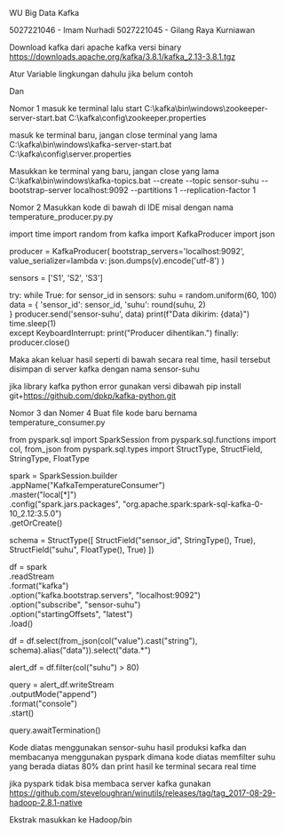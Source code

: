 WU Big Data Kafka


5027221046 - Imam Nurhadi
5027221045 - Gilang Raya Kurniawan

Download kafka dari apache kafka versi binary
https://downloads.apache.org/kafka/3.8.1/kafka_2.13-3.8.1.tgz

Atur Variable lingkungan dahulu jika belum contoh

Dan


Nomor 1
masuk ke terminal lalu start
C:\kafka\bin\windows\zookeeper-server-start.bat C:\kafka\config\zookeeper.properties

masuk ke terminal baru, jangan close terminal yang lama
C:\kafka\bin\windows\kafka-server-start.bat C:\kafka\config\server.properties

Masukkan ke terminal yang baru, jangan close yang lama
 C:\kafka\bin\windows\kafka-topics.bat --create --topic sensor-suhu --bootstrap-server localhost:9092 --partitions 1 --replication-factor 1



Nomor 2
Masukkan kode di bawah di IDE misal dengan nama temperature_producer.py.py


import time
import random
from kafka import KafkaProducer
import json


producer = KafkaProducer(
    bootstrap_servers='localhost:9092',
    value_serializer=lambda v: json.dumps(v).encode('utf-8')
)


sensors = ['S1', 'S2', 'S3']


try:
    while True:
        for sensor_id in sensors:
            suhu = random.uniform(60, 100)  
            data = {
                'sensor_id': sensor_id,
                'suhu': round(suhu, 2)  
            }
            producer.send('sensor-suhu', data)
            print(f"Data dikirim: {data}")
        time.sleep(1)  
except KeyboardInterrupt:
    print("Producer dihentikan.")
finally:
    producer.close()

Maka akan keluar hasil seperti di bawah secara real time, hasil tersebut disimpan di server kafka dengan nama sensor-suhu

jika library kafka python error gunakan versi dibawah
pip install git+https://github.com/dpkp/kafka-python.git


Nomor 3 dan Nomer 4
Buat file kode baru bernama
temperature_consumer.py

from pyspark.sql import SparkSession
from pyspark.sql.functions import col, from_json
from pyspark.sql.types import StructType, StructField, StringType, FloatType


spark = SparkSession.builder \
    .appName("KafkaTemperatureConsumer") \
    .master("local[*]") \
    .config("spark.jars.packages", "org.apache.spark:spark-sql-kafka-0-10_2.12:3.5.0") \
    .getOrCreate()


schema = StructType([
    StructField("sensor_id", StringType(), True),
    StructField("suhu", FloatType(), True)
])


df = spark \
    .readStream \
    .format("kafka") \
    .option("kafka.bootstrap.servers", "localhost:9092") \
    .option("subscribe", "sensor-suhu") \
    .option("startingOffsets", "latest") \
    .load()


df = df.select(from_json(col("value").cast("string"), schema).alias("data")).select("data.*")


alert_df = df.filter(col("suhu") > 80)


query = alert_df.writeStream \
    .outputMode("append") \
    .format("console") \
    .start()


query.awaitTermination()

Kode diatas menggunakan sensor-suhu hasil produksi kafka dan membacanya menggunakan pyspark dimana kode diatas memfilter suhu yang berada diatas 80% dan print hasil ke terminal secara real time



jika pyspark tidak bisa membaca server kafka gunakan 
https://github.com/steveloughran/winutils/releases/tag/tag_2017-08-29-hadoop-2.8.1-native

Ekstrak masukkan ke Hadoop/bin
